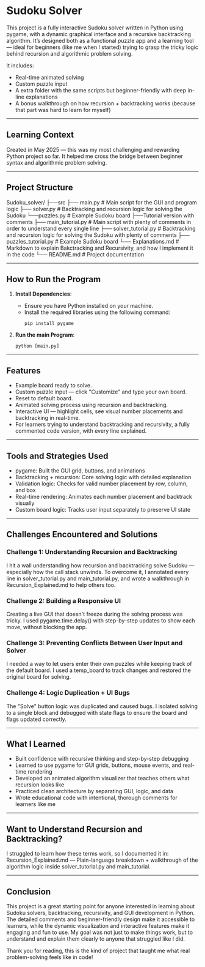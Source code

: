 # Sudoku Solver

This project is a fully interactive Sudoku solver written in Python using pygame, with a dynamic graphical interface and a recursive backtracking algorithm. It’s designed both as a functional puzzle app and a learning tool — ideal for beginners (like me when I started) trying to grasp the tricky logic behind recursion and algorithmic problem solving.

It includes:
- Real-time animated solving
- Custom puzzle input
- A extra folder with the same scripts but beginner-friendly with deep in-line explanations
- A bonus walkthrough on how recursion + backtracking works (because that part was hard to learn for myself)

---

## Learning Context

Created in May 2025 — this was my most challenging and rewarding Python project so far. It helped me cross the bridge between beginner syntax and algorithmic problem solving.

---

## Project Structure

Sudoku_solver/
├──src
   ├── main.py             # Main script for the GUI and program logic
   ├── solver.py           # Backtracking and recursion logic for solving the Sudoku
   └──puzzles.py          # Example Sudoku board
├──Tutorial version with comments
   ├── main_tutorial.py             # Main script with plenty of comments in order to understand every single line
   ├── solver_tutorial.py           # Backtracking and recursion logic for solving the Sudoku with plenty of comments
   ├── puzzles_tutorial.py          # Example Sudoku board
   └── Explanations.md           # Markdown to explain Bakctracking and Recursivity, and how I implement it in the code
└── README.md           # Project documentation


---

## How to Run the Program

1. **Install Dependencies**:
   - Ensure you have Python installed on your machine.
   - Install the required libraries using the following command:
     ```
     pip install pygame
     ```

2. **Run the main Program**:
     ```
     python [main.py]
     ```

---

## Features

- Example board ready to solve.
- Custom puzzle input — click "Customize" and type your own board.
- Reset to default board.
- Animated solving process using recursion and backtracking.
- Interactive UI — highlight cells, see visual number placements and backtracking in real-time.
- For learners trying to understand backtracking and recursivity, a fully commented code version, with every line explained.

---

## Tools and Strategies Used

- pygame: Built the GUI grid, buttons, and animations
- Backtracking + recursion: Core solving logic with detailed explanation
- Validation logic: Checks for valid number placement by row, column, and box
- Real-time rendering: Animates each number placement and backtrack visually
- Custom board logic: Tracks user input separately to preserve UI state

---

## Challenges Encountered and Solutions

### Challenge 1: Understanding Recursion and Backtracking
I hit a wall understanding how recursion and backtracking solve Sudoku — especially how the call stack unwinds. To overcome it, I annotated every line in solver_tutorial.py and main_tutorial.py, and wrote a walkthrough in Recursion_Explained.md to help others too.

### Challenge 2: Building a Responsive UI
Creating a live GUI that doesn't freeze during the solving process was tricky. I used pygame.time.delay() with step-by-step updates to show each move, without blocking the app.

### Challenge 3: Preventing Conflicts Between User Input and Solver
I needed a way to let users enter their own puzzles while keeping track of the default board. I used a temp_board to track changes and restored the original board for solving.

### Challenge 4: Logic Duplication + UI Bugs
The "Solve" button logic was duplicated and caused bugs. I isolated solving to a single block and debugged with state flags to ensure the board and flags updated correctly.

---

## What I Learned

- Built confidence with recursive thinking and step-by-step debugging
- Learned to use pygame for GUI grids, buttons, mouse events, and real-time rendering
- Developed an animated algorithm visualizer that teaches others what recursion looks like
- Practiced clean architecture by separating GUI, logic, and data
- Wrote educational code with intentional, thorough comments for learners like me

---

## Want to Understand Recursion and Backtracking?

I struggled to learn how these terms work, so I documented it in:
Recursion_Explained.md — Plain-language breakdown + walkthrough of the algorithm logic inside solver_tutorial.py and main_tutorial.

---

## Conclusion

This project is a great starting point for anyone interested in learning about Sudoku solvers, backtracking, recursivity, and GUI development in Python. The detailed comments and beginner-friendly design make it accessible to learners, while the dynamic visualization and interactive features make it engaging and fun to use. My goal was not just to make things work, but to understand and explain them clearly to anyone that struggled like I did.

Thank you for reading, this is the kind of project that taught me what real problem-solving feels like in code!